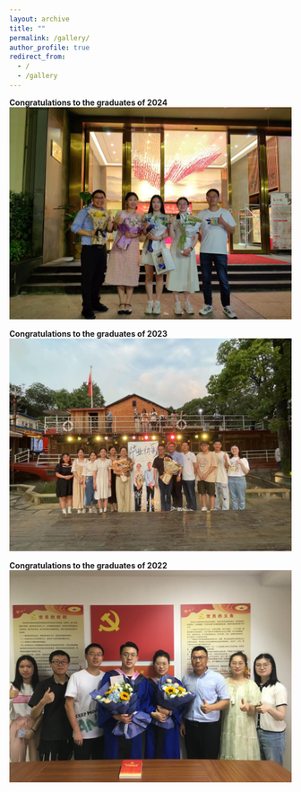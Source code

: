 ```yaml
---
layout: archive
title: ""
permalink: /gallery/
author_profile: true
redirect_from:
  - /
  - /gallery
---
```


<strong>Congratulations to the graduates of 2024</strong>
<img src='/images/gallery/Graduation_2024.jpg'> 

<strong>Congratulations to the graduates of 2023</strong>
<img src='/images/gallery/Graduation_2023.jpg'> 

<strong>Congratulations to the graduates of 2022</strong>
<img src='/images/gallery/Graduation_2022.JPG'> 
